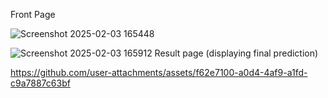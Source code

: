 Front Page


![Screenshot 2025-02-03 165448](https://github.com/user-attachments/assets/781c6178-f24e-4f94-a074-158387de55ef)



![Screenshot 2025-02-03 165912](https://github.com/user-attachments/assets/f28f7916-e2c1-4b4a-a0f8-172784517439)
Result page (displaying final prediction)





https://github.com/user-attachments/assets/f62e7100-a0d4-4af9-a1fd-c9a7887c63bf

